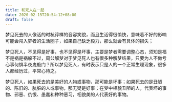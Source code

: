 ```yaml
---
title: 和死人在一起
date: 2020-02-15T20:54:12+08:00
draft: false
---
```


梦见死去的人像活的时杭谆样的音容笑貌，而且生活得很愉快，意味着不好的影响可能会闯入梦者的生活圈子，如果自己缺乏毅力，那么就会有具体的损失；



梦见死人，不见得是好事，也不见得是坏事，主要是梦者需要调整心态，须知是福不是祸是祸躲不过，周公解梦对于梦见死人也有很多种解梦结果，只要为人不做亏心事何惧半夜鬼敲门？所以梦见死人，有时表示只是人的一个正常生理现象，很多人都经历过，平常心待之。<br>




梦见死人，如果死去的是美好的人物或事物，那可能是坏事；如果死去的是丑陋的、陈旧的、肮脏的人或事物，那无疑是好事；在梦中相貌丑陋的人，代表坏的事物、邪恶、仇恨、愚蠢和种种恶习，相貌美的人代表好的事物。<br>
